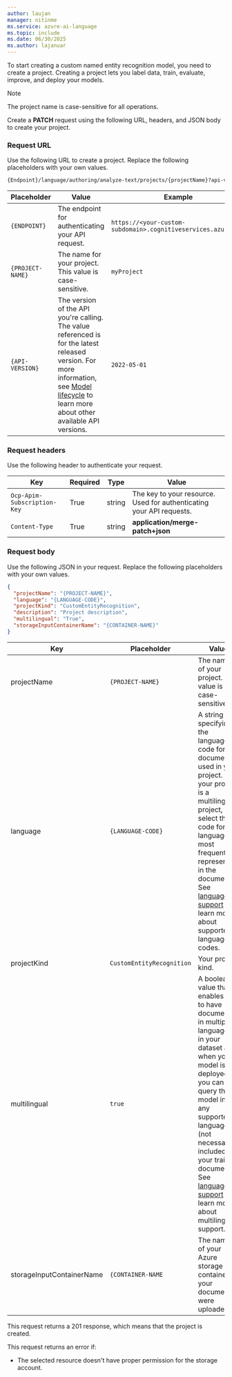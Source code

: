 ```yaml
---
author: laujan
manager: nitinme
ms.service: azure-ai-language
ms.topic: include
ms.date: 06/30/2025
ms.author: lajanuar
---
```

To start creating a custom named entity recognition model, you need to create a project. Creating a project lets you label data, train, evaluate, improve, and deploy your models.

> [!NOTE]
> The project name is case-sensitive for all operations.

Create a **PATCH** request using the following URL, headers, and JSON body to create your project.

### Request URL

Use the following URL to create a project. Replace the following placeholders with your own values. 

```rest
{Endpoint}/language/authoring/analyze-text/projects/{projectName}?api-version={API-VERSION}
```

|Placeholder  |Value  | Example |
|---------|---------|---------|
|`{ENDPOINT}`     | The endpoint for authenticating your API request.   | `https://<your-custom-subdomain>.cognitiveservices.azure.com` |
|`{PROJECT-NAME}`     | The name for your project. This value is case-sensitive.   | `myProject` |
|`{API-VERSION}`     | The version of the API you're calling. The value referenced is for the latest released version. For more information, see [Model lifecycle](../../../concepts/model-lifecycle.md#choose-the-model-version-used-on-your-data) to learn more about other available API versions.  | `2022-05-01` |


### Request headers

Use the following header to authenticate your request. 

|Key|Required|Type|Value|
|--|--|--|--|
|`Ocp-Apim-Subscription-Key`|True|string| The key to your resource. Used for authenticating your API requests.|
|`Content-Type`|True|string|**application/merge-patch+json**|

### Request body

Use the following JSON in your request. Replace the following placeholders with your own values.

```json
{
  "projectName": "{PROJECT-NAME}",
  "language": "{LANGUAGE-CODE}",
  "projectKind": "CustomEntityRecognition",
  "description": "Project description",
  "multilingual": "True",
  "storageInputContainerName": "{CONTAINER-NAME}"
}

```

|Key  |Placeholder|Value  | Example |
|---------|---------|---------|--|
| projectName | `{PROJECT-NAME}` | The name of your project. This value is case-sensitive. | `myProject` |
| language | `{LANGUAGE-CODE}` |  A string specifying the language code for the documents used in your project. If your project is a multilingual project, select the code for the language most frequently represented in the documents. See [language support](../../language-support.md) to learn more about supported language codes. |`en-us`|
| projectKind | `CustomEntityRecognition` | Your project kind. | `CustomEntityRecognition` |
| multilingual | `true`| A boolean value that enables you to have documents in multiple languages in your dataset and when your model is deployed you can query the model in any supported language (not necessarily included in your training documents). See [language support](../../language-support.md#multi-lingual-option) to learn more about multilingual support. | `true`|
| storageInputContainerName | `{CONTAINER-NAME` | The name of your Azure storage container your documents were uploaded.   | `myContainer` |

This request returns a 201 response, which means that the project is created.


This request returns an error if:
* The selected resource doesn't have proper permission for the storage account. 

